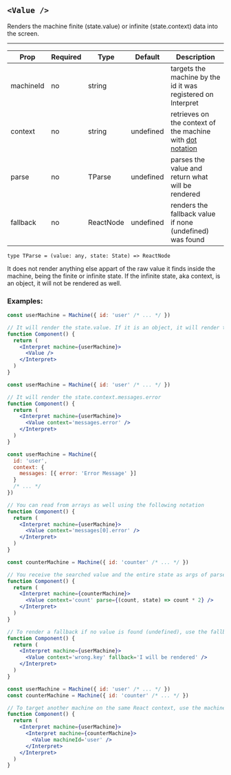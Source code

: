 ## `<Value />`

Renders the machine finite (state.value) or infinite (state.context) data into the screen.

---

| Prop      | Required | Type      | Default   | Description                                                                                      |
| --------- | -------- | --------- | --------- | ------------------------------------------------------------------------------------------------ |
| machineId | no       | string    |           | targets the machine by the id it was registered on Interpret                                     |
| context   | no       | string    | undefined | retrieves on the context of the machine with [dot notation](https://lodash.com/docs/4.17.15#get) |
| parse     | no       | TParse    | undefined | parses the value and return what will be rendered                                                |
| fallback  | no       | ReactNode | undefined | renders the fallback value if none (undefined) was found                                         |

`type TParse = (value: any, state: State) => ReactNode`

It does not render anything else appart of the raw value it finds inside the machine, being the finite or infinite state.
If the infinite state, aka context, is an object, it will not be rendered as well.

### Examples:

```jsx
const userMachine = Machine({ id: 'user' /* ... */ })

// It will render the state.value. If it is an object, it will render the string version of it (like "red.walk")
function Component() {
  return (
    <Interpret machine={userMachine}>
      <Value />
    </Interpret>
  )
}
```

```jsx
const userMachine = Machine({ id: 'user' /* ... */ })

// It will render the state.context.messages.error
function Component() {
  return (
    <Interpret machine={userMachine}>
      <Value context='messages.error' />
    </Interpret>
  )
}
```

```jsx
const userMachine = Machine({
  id: 'user',
  context: {
    messages: [{ error: 'Error Message' }]
  }
  /* ... */
})

// You can read from arrays as well using the following notation
function Component() {
  return (
    <Interpret machine={userMachine}>
      <Value context='messages[0].error' />
    </Interpret>
  )
}
```

```jsx
const counterMachine = Machine({ id: 'counter' /* ... */ })

// You receive the searched value and the entire state as args of parse
function Component() {
  return (
    <Interpret machine={counterMachine}>
      <Value context='count' parse={(count, state) => count * 2} />
    </Interpret>
  )
}
```

```jsx
// To render a fallback if no value is found (undefined), use the fallback prop
function Component() {
  return (
    <Interpret machine={userMachine}>
      <Value context='wrong.key' fallback='I will be rendered' />
    </Interpret>
  )
}
```

```jsx
const userMachine = Machine({ id: 'user' /* ... */ })
const counterMachine = Machine({ id: 'counter' /* ... */ })

// To target another machine on the same React context, use the machineId prop
function Component() {
  return (
    <Interpret machine={userMachine}>
      <Interpret machine={counterMachine}>
        <Value machineId='user' />
      </Interpret>
    </Interpret>
  )
}
```
